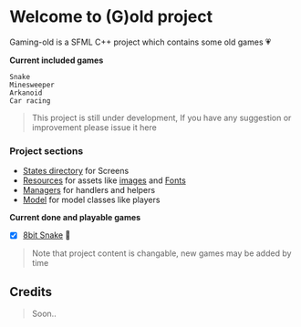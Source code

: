 # Welcome to (G)old project
Gaming-old is a SFML C++ project which contains some old games :heartpulse:

**Current included games**
```
Snake
Minesweeper
Arkanoid
Car racing
```
> This project is still under development, If you have any suggestion or improvement please issue it here

### Project sections  
- [States directory](States) for Screens  
- [Resources](Resources) for assets like [images](Resources/res) and [Fonts](Resources/fonts)
- [Managers](Managers) for handlers and helpers
- [Model](model) for model classes like players

**Current done and playable games**
- [x] [8bit Snake](States/SnakeState.h) :snake:

> Note that project content is changable, new games may be added by time

## Credits
> Soon..
